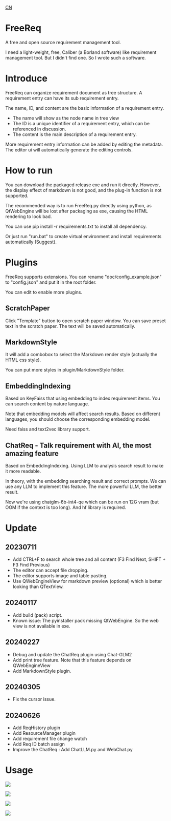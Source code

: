 [CN](README.md)

# FreeReq

A free and open source requirement management tool.

I need a light-weight, free, Caliber (a Borland software) like requirement management tool. But I didn't find one. So I wrote such a software.


# Introduce

FreeReq can organize requirement document as tree structure. A requirement entry can have its sub requirement entry.

The name, ID, and content are the basic information of a requirement entry. 

* The name will show as the node name in tree view
* The ID is a unique identifier of a requirement entry, which can be referenced in discussion.
* The content is the main description of a requirement entry.

More requirement entry information can be added by editing the metadata. The editor ui will automatically generate the editing controls.


# How to run

You can download the packaged release exe and run it directly. 
However, the display effect of markdown is not good, and the plug-in function is not supported.

The recommended way is to run FreeReq.py directly using python, 
as QtWebEngine will be lost after packaging as exe, causing the HTML rendering to look bad.

You can use pip install -r requirements.txt to install all dependency. 

Or just run "run.bat" to create virtual environment and install requirements automatically (Suggest).


# Plugins

FreeReq supports extensions. You can rename "doc/config_example.json" to "config.json" and put it in the root folder.

You can edit to enable more plugins.


## ScratchPaper

Click "Template" button to open scratch paper window. You can save preset text in the scratch paper. 
The text will be saved automatically.


## MarkdownStyle

It will add a combobox to select the Markdown render style (actually the HTML css style).

You can put more styles in plugin/MarkdownStyle folder.


## EmbeddingIndexing

Based on KeyFaiss that using embedding to index requirement items. You can search content by nature language.

Note that embedding models will affect search results. Based on different languages, you should choose the corresponding embedding model.

Need faiss and text2vec library support.


## ChatReq - Talk requirement with AI, the most amazing feature

Based on EmbeddingIndexing. Using LLM to analysis search result to make it more readable.

In theory, with the embedding searching result and correct prompts. We can use any LLM to implement this feature.
The more powerful LLM, the better result.

Now we're using chatglm-6b-int4-qe which can be run on 12G vram (but OOM if the context is too long). And hf library is required.


# Update

## 20230711

+ Add CTRL+F to search whole tree and all content (F3 Find Next, SHIFT + F3 Find Previous)
+ The editor can accept file dropping.
+ The editor supports image and table pasting.
+ Use QWebEngineView for markdown preview (optional) which is better looking than QTextView.

## 20240117

+ Add build (pack) script.
+ Known issue: The pyinstaller pack missing QtWebEngine. So the web view is not available in exe.

## 20240227

+ Debug and update the ChatReq plugin using Chat-GLM2
+ Add print tree feature. Note that this feature depends on QWebEngineView
+ Add MarkdownStyle plugin.

## 20240305

+ Fix the cursor issue.

## 20240626

+ Add ReqHistory plugin
+ Add ResourceManager plugin
+ Add requirement file change watch
+ Add Req ID batch assign
+ Improve the ChatReq : Add ChatLLM.py and WebChat.py

# Usage

![](doc/ui_req_edit.png)

![](doc/ui_meta_edit.png)

![](doc/ui_r_button_on_empty.png)

![](doc/ui_r_button_on_item.png)
